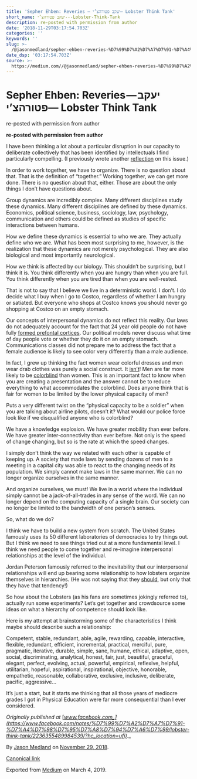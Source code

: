 ```yaml
---
title: 'Sepher Ehben: Reveries — יעקב פטורהצ’י— Lobster Think Tank'
short_name: יעקב פטורהצ’י---Lobster-Think-Tank
description: re-posted with permission from author
date: '2018-11-29T03:17:54.703Z'
categories: ''
keywords: ''
slug: >-
  /@jasonmedland/sepher-ehben-reveries-%D7%99%D7%A2%D7%A7%D7%91-%D7%A4%D7%98%D7%95%D7%A8%D7%94%D7%A6%D7%99-lobster-think-tank-b88d86e2d610
date_dsp: '03:17:54.703Z'
source: >-
  https://medium.com//@jasonmedland/sepher-ehben-reveries-%D7%99%D7%A2%D7%A7%D7%91-%D7%A4%D7%98%D7%95%D7%A8%D7%94%D7%A6%D7%99-lobster-think-tank-b88d86e2d610
---
```


# Sepher Ehben: Reveries — יעקב פטורהצ’י— Lobster Think Tank

re-posted with permission from author

**re-posted with permission from author**

I have been thinking a lot about a particular disruption in our capacity to deliberate collectively that has been identified by intellectuals I find particularly compelling. (I previously wrote another [reflection](https://www.facebook.com/notes/%D7%99%D7%A2%D7%A7%D7%91-%D7%A4%D7%98%D7%95%D7%A8%D7%94%D7%A6%D7%99/a-certain-formality/2204847433135345/) on this issue.)

In order to work together, we have to organize. There is no question about that. That is the definition of “together.” Working together, we can get more done. There is no question about that, either. Those are about the only things I don’t have questions about.

Group dynamics are incredibly complex. Many different disciplines study these dynamics. Many different disciplines are defined by these dynamics. Economics, political science, business, sociology, law, psychology, communication and others could be defined as studies of specific interactions between humans.

How we define these dynamics is essential to who we are. They actually define who we are. What has been most surprising to me, however, is the realization that these dynamics are not merely psychological. They are also biological and most importantly neurological.

How we think is affected by our biology. This shouldn’t be surprising, but I think it is. You think differently when you are hungry than when you are full. You think differently when you are tired than when you are well-rested.

That is not to say that I believe we live in a deterministic world. I don’t. I do decide what I buy when I go to Costco, regardless of whether I am hungry or satiated. But everyone who shops at Costco knows you should never go shopping at Costco on an empty stomach.

Our concepts of interpersonal dynamics do not reflect this reality. Our laws do not adequately account for the fact that 24 year old people do not have fully [formed prefontal cortices](https://l.facebook.com/l.php?u=https%3A%2F%2Fwww.urmc.rochester.edu%2Fencyclopedia%2Fcontent.aspx%3FContentTypeID%3D1%26ContentID%3D3051&h=AT16idjuepvGQmNSmvwKaAjiSeocKoA2cqjKYzJ-U1USGq34gflBoR-VsU0_w1Sz08RVpAz3uvyB-r2A1xnhntYfDyqSjmSGbG0h4YS5OL3_EsNXelt1pi4C9BSlHgUqF6C-lzaGiMDp0uAGkL9T). Our political models never discuss what time of day people vote or whether they do it on an empty stomach. Communications classes did not prepare me to address the fact that a female audience is likely to see color very differently than a male audience.

In fact, I grew up thinking the fact women wear colorful dresses and men wear drab clothes was purely a social construct. It [isn’t](https://l.facebook.com/l.php?u=https%3A%2F%2Fnews.nationalgeographic.com%2Fnews%2F2012%2F09%2F120907-men-women-see-differently-science-health-vision-sex%2F&h=AT2lTGDjgr9iJ0zxdzG4lWmUb8PWcbkoiLfhtvAk_rLuUOxcQ-lBfuuMk7DqP7O0gFmZxxc3I6Fx7DmcJt5nh6SV52yFYgY0skQa2uOmlnN2kAyLT_H8K6oFDqS2rXJ8DFg0n5OgiKn_ZiECgp_D)! Men are far more likely to be [colorblind](https://l.facebook.com/l.php?u=https%3A%2F%2Fnei.nih.gov%2Fhealth%2Fcolor_blindness%2Ffacts_about&h=AT0fg93DLIZVKRW7N25u-kUMrLiBQIQ-uDD1EEE3ZXzF3cv7fDMV-fuy79cibQ23ActL4VqaiY3iJnn0wtiXGMpDbGuFbkZZBjyoCsf9CIQ9STmXrI7ePI7McMKaKk7z78jnlYrkRPhBtHQ0DpFh) than women. This is an important fact to know when you are creating a presentation and the answer cannot be to reduce everything to what accommodates the colorblind. Does anyone think that is fair for women to be limited by the lower physical capacity of men?

Puts a very different twist on the “physical capacity to be a soldier” when you are talking about airline pilots, doesn’t it? What would our police force look like if we disqualified anyone who is colorblind?

We have a knowledge explosion. We have greater mobility than ever before. We have greater inter-connectivity than ever before. Not only is the speed of change changing, but so is the rate at which the speed changes.

I simply don’t think the way we related with each other is capable of keeping up. A society that made laws by sending dozens of men to a meeting in a capital city was able to react to the changing needs of its population. We simply cannot make laws in the same manner. We can no longer organize ourselves in the same manner.

And organize ourselves, we must! We live in a world where the individual simply cannot be a jack-of-all-trades in any sense of the word. We can no longer depend on the computing capacity of a single brain. Our society can no longer be limited to the bandwidth of one person’s senses.

So, what do we do?

I think we have to build a new system from scratch. The United States famously uses its 50 different laboratories of democracies to try things out. But I think we need to see things tried out at a more fundamental level. I think we need people to come together and re-imagine interpersonal relationships at the level of the individual.

Jordan Peterson famously referred to the inevitability that our interpersonal relationships will end up bearing some relationship to how lobsters organize themselves in hierarchies. (He was not saying that they [should](https://l.facebook.com/l.php?u=https%3A%2F%2Fwww.youtube.com%2Fwatch%3Fv%3D6ypVbUBEZHg&h=AT10QhMgQK-P-Sf-m1-IQHQpDh3KVbiWOKCMbFw7VwSzAuFxdW-RwjTVVTZUste6kelFTnE0U2N4Na5M-2gxbcA8pj3_9ptGUe7dMQv8hJJn__RNPi9IIqseS22DSDzbjT26xxv3ULFdS2uIPO6F), but only that they have that tendency!)

So how about the Lobsters (as his fans are sometimes jokingly referred to), actually run some experiments? Let’s get together and crowdsource some ideas on what a hierarchy of competence should look like.

Here is my attempt at brainstorming some of the characteristics I think maybe should describe such a relationship:

Competent, stable, redundant, able, agile, rewarding, capable, interactive, flexible, redundant, efficient, incremental, practical, merciful, pure, pragmatic, iterative, durable, simple, sane, humane, ethical, adaptive, open, social, discriminating, analytical, honest, fair, just, beautiful, graceful, elegant, perfect, evolving, actual, powerful, empirical, reflexive, helpful, utilitarian, hopeful, aspirational, inspirational, objective, honorable, empathetic, reasonable, collaborative, exclusive, inclusive, deliberate, pacific, aggressive…

It’s just a start, but it starts me thinking that all those years of mediocre grades I got in Physical Education were far more consequential than I ever considered.

_Originally published at_ [_www.facebook.com_](https://www.facebook.com/notes/%D7%99%D7%A2%D7%A7%D7%91-%D7%A4%D7%98%D7%95%D7%A8%D7%94%D7%A6%D7%99/lobster-think-tank/2236355489984539/?hc_location=ufi)_._

By [Jason Medland](https://medium.com/@jasonmedland) on [November 29, 2018](https://medium.com/p/b88d86e2d610).

[Canonical link](https://medium.com/@jasonmedland/sepher-ehben-reveries-%D7%99%D7%A2%D7%A7%D7%91-%D7%A4%D7%98%D7%95%D7%A8%D7%94%D7%A6%D7%99-lobster-think-tank-b88d86e2d610)

Exported from [Medium](https://medium.com) on March 4, 2019.